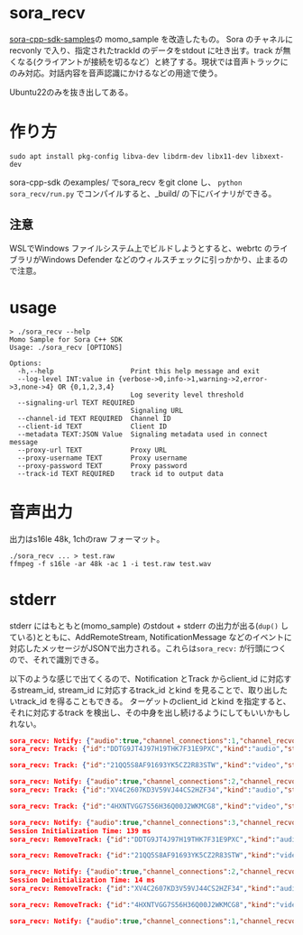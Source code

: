 # sora_recv

[sora-cpp-sdk-samples](https://github.com/shiguredo/sora-cpp-sdk-samples)の
momo_sample を改造したもの。
Sora のチャネルにrecvonly で入り、指定されたtrackId のデータをstdout に吐き出す。track が無くなる(クライアントが接続を切るなど）と終了する。現状では音声トラックにのみ対応。対話内容を音声認識にかけるなどの用途で使う。

Ubuntu22のみを抜き出してある。

# 作り方
`sudo apt install pkg-config libva-dev libdrm-dev libx11-dev libxext-dev`

sora-cpp-sdk のexamples/ でsora_recv をgit clone し、
`python sora_recv/run.py` でコンパイルすると、_build/ の下にバイナリができる。


## 注意

WSLでWindows ファイルシステム上でビルドしようとすると、webrtc のライブラリがWindows Defender などのウィルスチェックに引っかかり、止まるので注意。

# usage

```
> ./sora_recv --help
Momo Sample for Sora C++ SDK
Usage: ./sora_recv [OPTIONS]

Options:
  -h,--help                   Print this help message and exit
  --log-level INT:value in {verbose->0,info->1,warning->2,error->3,none->4} OR {0,1,2,3,4}
                              Log severity level threshold
  --signaling-url TEXT REQUIRED
                              Signaling URL
  --channel-id TEXT REQUIRED  Channel ID
  --client-id TEXT            Client ID
  --metadata TEXT:JSON Value  Signaling metadata used in connect message
  --proxy-url TEXT            Proxy URL
  --proxy-username TEXT       Proxy username
  --proxy-password TEXT       Proxy password
  --track-id TEXT REQUIRED    track id to output data
```


# 音声出力

出力はs16le 48k, 1chのraw フォーマット。
```
./sora_recv ... > test.raw
ffmpeg -f s16le -ar 48k -ac 1 -i test.raw test.wav
```

# stderr

stderr にはもともと(momo_sample) のstdout + stderr の出力が出る(`dup()` している)とともに、AddRemoteStream, NotificationMessage などのイベントに対応したメッセージがJSONで出力される。これらは`sora_recv:` が行頭につくので、それで識別できる。

以下のような感じで出てくるので、Notification とTrack からclient_id に対応するstream_id, stream_id に対応するtrack_id とkind を見ることで、取り出したいtrack_id を得ることもできる。
ターゲットのclient_id とkind を指定すると、それに対応するtrack を検出し、その中身を出し続けるようにしてもいいかもしれない。

```json
sora_recv: Notify: {"audio":true,"channel_connections":1,"channel_recvonly_connections":1,"channel_sendonly_connections":0,"channel_sendrecv_connections":0,"client_id":"0RNTMZSXJX4K52H4HMS85BB85M","connection_id":"0RNTMZSXJX4K52H4HMS85BB85M","data":[],"event_type":"connection.created","minutes":0,"role":"recvonly","session_id":"EB3A4ER59H6K53KJSVVG2Z4G74","turn_transport_type":"udp","type":"notify","video":true}
sora_recv: Track: {"id":"DDTG9JT4J97H19THK7F31E9PXC","kind":"audio","streams":["EWFHYP453X6KDFBJGWNGYRZPMM"]}

sora_recv: Track: {"id":"21QQ5S8AF91693YK5CZ2R83STW","kind":"video","streams":["EWFHYP453X6KDFBJGWNGYRZPMM"]}

sora_recv: Notify: {"audio":true,"channel_connections":2,"channel_recvonly_connections":1,"channel_sendonly_connections":0,"channel_sendrecv_connections":1,"client_id":"CLIENT2","connection_id":"EWFHYP453X6KDFBJGWNGYRZPMM","event_type":"connection.created","minutes":0,"role":"sendrecv","session_id":"EB3A4ER59H6K53KJSVVG2Z4G74","turn_transport_type":"udp","type":"notify","video":true}
sora_recv: Track: {"id":"XV4C2607KD3V59VJ44CS2HZF34","kind":"audio","streams":["52YYX8NKSS2D59A27DF526A3R0"]}

sora_recv: Track: {"id":"4HXNTVGG7S56H36Q00J2WKMCG8","kind":"video","streams":["52YYX8NKSS2D59A27DF526A3R0"]}

sora_recv: Notify: {"audio":true,"channel_connections":3,"channel_recvonly_connections":1,"channel_sendonly_connections":0,"channel_sendrecv_connections":2,"client_id":"CLIENT1","connection_id":"52YYX8NKSS2D59A27DF526A3R0","event_type":"connection.created","minutes":0,"role":"sendrecv","session_id":"EB3A4ER59H6K53KJSVVG2Z4G74","turn_transport_type":"udp","type":"notify","video":true}
Session Initialization Time: 139 ms
sora_recv: RemoveTrack: {"id":"DDTG9JT4J97H19THK7F31E9PXC","kind":"audio","streams":""}

sora_recv: RemoveTrack: {"id":"21QQ5S8AF91693YK5CZ2R83STW","kind":"video","streams":""}

sora_recv: Notify: {"audio":true,"channel_connections":2,"channel_recvonly_connections":1,"channel_sendonly_connections":0,"channel_sendrecv_connections":1,"client_id":"CLIENT2","connection_id":"EWFHYP453X6KDFBJGWNGYRZPMM","event_type":"connection.destroyed","minutes":0,"role":"sendrecv","session_id":"EB3A4ER59H6K53KJSVVG2Z4G74","turn_transport_type":"udp","type":"notify","video":true}
Session Deinitialization Time: 14 ms
sora_recv: RemoveTrack: {"id":"XV4C2607KD3V59VJ44CS2HZF34","kind":"audio","streams":""}

sora_recv: RemoveTrack: {"id":"4HXNTVGG7S56H36Q00J2WKMCG8","kind":"video","streams":""}

sora_recv: Notify: {"audio":true,"channel_connections":1,"channel_recvonly_connections":1,"channel_sendonly_connections":0,"channel_sendrecv_connections":0,"client_id":"CLIENT1","connection_id":"52YYX8NKSS2D59A27DF526A3R0","event_type":"connection.destroyed","minutes":0,"role":"sendrecv","session_id":"EB3A4ER59H6K53KJSVVG2Z4G74","turn_transport_type":"udp","type":"notify","video":true}
```

